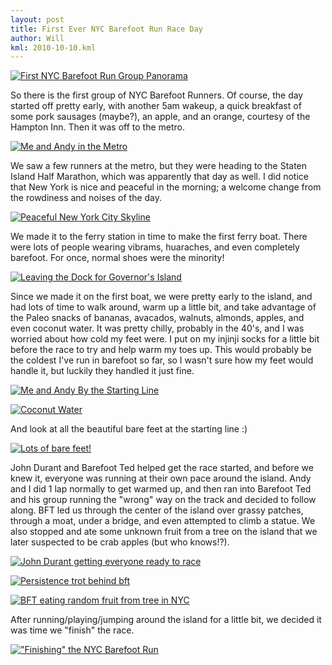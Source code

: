 ```yaml
---
layout: post
title: First Ever NYC Barefoot Run Race Day
author: Will
kml: 2010-10-10.kml
---
```

[![First NYC Barefoot Run Group Panorama](http://farm5.static.flickr.com/4112/5073219907_162a6e7146_z.jpg)](http://farm5.static.flickr.com/4112/5073219907_162a6e7146_z.jpg)

So there is the first group of NYC Barefoot Runners.  Of course, the day started off pretty early, with another 5am wakeup, a quick breakfast of some pork sausages (maybe?), an apple, and an orange, courtesy of the Hampton Inn. Then it was off to the metro.


[![Me and Andy in the Metro](http://farm5.static.flickr.com/4131/5073624215_6827119ba4.jpg)](http://farm5.static.flickr.com/4131/5073624215_6827119ba4_z.jpg)

We saw a few runners at the metro, but they were heading to the Staten Island Half Marathon, which was apparently that day as well. I did notice that New York is nice and peaceful in the morning; a welcome change from the rowdiness and noises of the day.

[![Peaceful New York City Skyline](http://farm5.static.flickr.com/4146/5073623493_066b3b198b.jpg)](http://farm5.static.flickr.com/4146/5073623493_066b3b198b_z.jpg)

We made it to the ferry station in time to make the first ferry boat.  There were lots of people wearing vibrams, huaraches, and even completely barefoot.  For once, normal shoes were the minority!

[![Leaving the Dock for Governor's Island](http://farm5.static.flickr.com/4151/5074223198_8fbc4ee26f.jpg)](http://farm5.static.flickr.com/4151/5074223198_8fbc4ee26f_z.jpg)

Since we made it on the first boat, we were pretty early to the island, and had lots of time to walk around, warm up a little bit, and take advantage of the Paleo snacks of bananas, avacados, walnuts, almonds, apples, and even coconut water. It was pretty chilly, probably in the 40's, and I was worried about how cold my feet were.  I put on my injinji socks for a little bit before the race to try and help warm my toes up.  This would probably be the coldest I've run in barefoot so far, so I wasn't sure how my feet would handle it, but luckily they handled it just fine.

[![Me and Andy By the Starting Line](http://farm5.static.flickr.com/4147/5074226420_eb202a86b3.jpg)](http://farm5.static.flickr.com/4147/5074226420_eb202a86b3_z.jpg)

[![Coconut Water](http://farm5.static.flickr.com/4106/5073633189_dd2052fa73.jpg)](http://farm5.static.flickr.com/4106/5073633189_dd2052fa73_z.jpg)

And look at all the beautiful bare feet at the starting line :)

[![Lots of bare feet!](http://farm5.static.flickr.com/4105/5074227270_50bfbfb1c7.jpg)](http://farm5.static.flickr.com/4105/5074227270_50bfbfb1c7_z.jpg)

John Durant and Barefoot Ted helped get the race started, and before we knew it, everyone was running at their own pace around the island.  Andy and I did 1 lap normally to get warmed up, and then ran into Barefoot Ted and his group running the "wrong" way on the track and decided to follow along.  BFT led us through the center of the island over grassy patches, through a moat, under a bridge, and even attempted to climb a statue.  We also stopped and ate some unknown fruit from a tree on the island that we later suspected to be crab apples (but who knows!?).

[![John Durant getting everyone ready to race](http://farm5.static.flickr.com/4149/5074227984_1de8e4de54.jpg)](http://farm5.static.flickr.com/4149/5074227984_1de8e4de54_z.jpg)

[![Persistence trot behind bft](http://farm5.static.flickr.com/4106/5073834497_6bb1cc4ddd.jpg)](http://farm5.static.flickr.com/4106/5073834497_6bb1cc4ddd_z.jpg)

[![BFT eating random fruit from tree in NYC](http://farm5.static.flickr.com/4104/5073833565_0af0584ae5.jpg)](http://farm5.static.flickr.com/4104/5073833565_0af0584ae5_z.jpg)

After running/playing/jumping around the island for a little bit, we decided it was time we "finish" the race.

[!["Finishing" the NYC Barefoot Run](http://farm5.static.flickr.com/4112/5073632341_77a1933bee.jpg)](http://farm5.static.flickr.com/4112/5073632341_77a1933bee_z.jpg)

